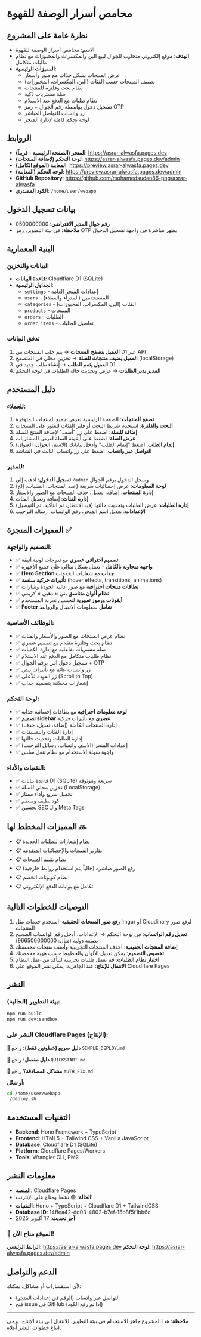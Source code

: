 # محامص أسرار الوصفة للقهوة

## نظرة عامة على المشروع
- **الاسم**: محامص أسرار الوصفة للقهوة
- **الهدف**: موقع إلكتروني متجاوب للجوال لبيع البن والمكسرات والمخبوزات مع نظام طلبات متكامل
- **المميزات الرئيسية**:
  - عرض المنتجات بشكل جذاب مع صور وأسعار
  - تصنيف المنتجات حسب الفئات (البن، المكسرات، المخبوزات)
  - نظام بحث وفلترة للمنتجات
  - سلة مشتريات ذكية
  - نظام طلبات مع الدفع عند الاستلام
  - تسجيل دخول بواسطة رقم الجوال + رمز OTP
  - زر واتساب للتواصل المباشر
  - لوحة تحكم كاملة لإدارة المتجر

## الروابط
- **المتجر (الصفحة الرئيسية - قريباً)**: https://asrar-alwasfa.pages.dev
- **لوحة التحكم (لإضافة المنتجات)**: https://asrar-alwasfa.pages.dev/admin
- **المعاينة (الموقع الكامل)**: https://preview.asrar-alwasfa.pages.dev
- **لوحة التحكم (المعاينة)**: https://preview.asrar-alwasfa.pages.dev/admin
- **GitHub Repository**: https://github.com/mohamedsudan86-png/asrar-alwasfa
- **الكود المصدري**: `/home/user/webapp`

## بيانات تسجيل الدخول
- **رقم جوال المدير الافتراضي**: 0500000000
- **ملاحظة**: في بيئة التطوير، رمز OTP يظهر مباشرة في واجهة تسجيل الدخول

## البنية المعمارية

### البيانات والتخزين
- **قاعدة البيانات**: Cloudflare D1 (SQLite)
- **الجداول الرئيسية**:
  - `settings` - إعدادات المتجر العامة
  - `users` - المستخدمين (المدراء والعملاء)
  - `categories` - الفئات (البن، المكسرات، المخبوزات)
  - `products` - المنتجات
  - `orders` - الطلبات
  - `order_items` - تفاصيل الطلبات

### تدفق البيانات
1. **العميل يتصفح المنتجات** → يتم جلب المنتجات من D1 عبر API
2. **العميل يضيف منتجات للسلة** → تخزين محلي في المتصفح (localStorage)
3. **العميل يتمم الطلب** → إنشاء طلب جديد في D1
4. **المدير يدير الطلبات** → عرض وتحديث حالة الطلبات في لوحة التحكم

## دليل المستخدم

### للعملاء:
1. **تصفح المنتجات**: الصفحة الرئيسية تعرض جميع المنتجات المتوفرة
2. **البحث والفلترة**: استخدم شريط البحث أو فلتر الفئات للعثور على المنتجات
3. **إضافة للسلة**: اضغط على زر "أضف" لإضافة المنتج للسلة
4. **عرض السلة**: اضغط على أيقونة السلة لعرض المشتريات
5. **إتمام الطلب**: اضغط "إتمام الطلب" وأدخل بياناتك (الاسم، الجوال، العنوان)
6. **التواصل عبر واتساب**: اضغط على زر واتساب الثابت في الشاشة

### للمدير:
1. **تسجيل الدخول**: اذهب إلى `/admin` وسجل الدخول برقم الجوال
2. **لوحة المعلومات**: عرض إحصائيات سريعة (عدد المنتجات، الطلبات، إلخ)
3. **إدارة المنتجات**: إضافة، تعديل، حذف المنتجات مع الصور والأسعار
4. **إدارة الفئات**: إضافة وتعديل الفئات
5. **إدارة الطلبات**: عرض الطلبات وتحديث حالتها (قيد الانتظار، تم التأكيد، تم التوصيل)
6. **الإعدادات**: تعديل اسم المتجر، رقم الواتساب، رسالة الترحيب

## المميزات المنجزة ✅

### التصميم والواجهة:
- ✅ **تصميم احترافي عصري** مع تدرجات لونية أنيقة
- ✅ **واجهة متجاوبة بالكامل** - تعمل بشكل مثالي على جميع الأجهزة
- ✅ **Hero Section جذاب** مع شعارات الخدمات
- ✅ **تأثيرات حركية سلسة** (hover effects, transitions, animations)
- ✅ **بطاقات منتجات احترافية** مع صور عالية الجودة وشارات
- ✅ **نظام ألوان متناسق** بني × ذهبي × كريمي
- ✅ **أيقونات ورموز تعبيرية** لتحسين تجربة المستخدم
- ✅ **Footer شامل** بمعلومات الاتصال والروابط

### الوظائف الأساسية:
- ✅ نظام عرض المنتجات مع الصور والأسعار والفئات
- ✅ نظام بحث وفلترة متقدم مع تصميم عصري
- ✅ سلة مشتريات تفاعلية مع إدارة الكميات
- ✅ نظام طلبات متكامل مع الدفع عند الاستلام
- ✅ تسجيل دخول آمن برقم الجوال + OTP
- ✅ زر واتساب عائم مع تأثيرات نبض
- ✅ زر العودة للأعلى (Scroll to Top)
- ✅ إشعارات محسّنة بتصميم جذاب

### لوحة التحكم:
- ✅ **لوحة معلومات احترافية** مع بطاقات إحصائية جذابة
- ✅ **تصميم sidebar عصري** مع تأثيرات حركية
- ✅ إدارة المنتجات الكاملة (إضافة، تعديل، حذف)
- ✅ إدارة الفئات والتصنيفات
- ✅ إدارة الطلبات وتحديث حالتها
- ✅ إعدادات المتجر (الاسم، واتساب، رسائل الترحيب)
- ✅ واجهة سهلة الاستخدام مع نظام تنقل سلس

### التقنيات والأداء:
- ✅ قاعدة بيانات D1 (SQLite) سريعة وموثوقة
- ✅ تخزين محلي للسلة (LocalStorage)
- ✅ تحميل سريع وأداء ممتاز
- ✅ كود نظيف ومنظم
- ✅ تحسين SEO والـ Meta Tags

## المميزات المخطط لها 🔜
- 📋 نظام إشعارات للطلبات الجديدة
- 📋 تقارير المبيعات والإحصائيات المتقدمة
- 📋 نظام تقييم المنتجات
- 📋 رفع الصور مباشرة (حالياً يتم استخدام روابط خارجية)
- 📋 نظام كوبونات الخصم
- 📋 تكامل مع بوابات الدفع الإلكتروني

## التوصيات للخطوات التالية
1. **رفع صور المنتجات الحقيقية**: استخدم خدمات مثل Imgur أو Cloudinary لرفع صور المنتجات
2. **تعديل رقم الواتساب**: في لوحة التحكم → الإعدادات، أدخل رقم الواتساب الصحيح بصيغة دولية (مثال: 966500000000)
3. **إضافة المنتجات الحقيقية**: احذف المنتجات التجريبية وأضف منتجات محمصتك
4. **تخصيص التصميم**: يمكن تعديل الألوان والخطوط حسب هوية محمصتك
5. **اختبار نظام الطلبات**: قم بعمل طلبات تجريبية للتأكد من عمل النظام
6. **الانتقال للإنتاج**: عند الجاهزية، يمكن نشر الموقع على Cloudflare Pages

## النشر

### بيئة التطوير (الحالية):
```bash
npm run build
npm run dev:sandbox
```

### النشر على Cloudflare Pages (الإنتاج):

**🚀 دليل سريع (خطوتين فقط):** راجع `SIMPLE_DEPLOY.md`

**📖 دليل مفصل:** راجع `QUICKSTART.md`

**🔑 مشاكل المصادقة؟** راجع `AUTH_FIX.md`

**أو شغّل:**
```bash
cd /home/user/webapp
./deploy.sh
```

## التقنيات المستخدمة
- **Backend**: Hono Framework + TypeScript
- **Frontend**: HTML5 + Tailwind CSS + Vanilla JavaScript
- **Database**: Cloudflare D1 (SQLite)
- **Platform**: Cloudflare Pages/Workers
- **Tools**: Wrangler CLI, PM2

## معلومات النشر
- **المنصة**: Cloudflare Pages
- **الحالة**: 🟢 نشط ومتاح على الإنترنت!
- **التقنيات**: Hono + TypeScript + Cloudflare D1 + TailwindCSS
- **Database ID**: 14ffea42-dd03-4802-b7ef-15b8f5f1bb6c
- **آخر تحديث**: 17 أكتوبر 2025

### 🎉 الموقع متاح الآن!
**الرابط الرئيسي:** https://asrar-alwasfa.pages.dev
**لوحة التحكم:** https://asrar-alwasfa.pages.dev/admin

## الدعم والتواصل
لأي استفسارات أو مشاكل، يمكنك:
- التواصل عبر واتساب (الرقم في إعدادات المتجر)
- فتح issue في GitHub (إذا تم رفع الكود)

---

**ملاحظة**: هذا المشروع جاهز للاستخدام في بيئة التطوير. للانتقال إلى بيئة الإنتاج، يرجى اتباع خطوات النشر أعلاه.
